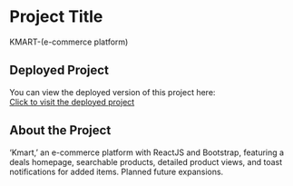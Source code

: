 # Project Title
KMART-(e-commerce platform)
## Deployed Project
You can view the deployed version of this project here:  
[Click to visit the deployed project]([https://kmart-e-commerce.netlify.app])

## About the Project
‘Kmart,’ an e-commerce platform with ReactJS and Bootstrap, featuring a deals homepage,
searchable products, detailed product views, and toast notifications for added items. Planned future
expansions.
